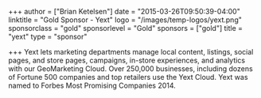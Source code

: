 +++
author = ["Brian Ketelsen"]
date = "2015-03-26T09:50:39-04:00"
linktitle = "Gold Sponsor - Yext"
logo = "/images/temp-logos/yext.png"
sponsorclass = "gold"
sponsorlevel = "Gold"
sponsors = ["gold"]
title = "yext"
type = "sponsor"

+++
Yext lets marketing departments manage local content, listings, social pages, and store pages, campaigns, in-store experiences, and analytics with our GeoMarketing Cloud. Over 250,000 businesses, including dozens of Fortune 500 companies and top retailers use the Yext Cloud. Yext was named to Forbes Most Promising Companies 2014.
